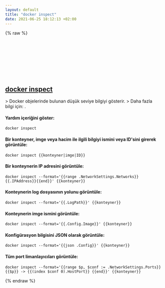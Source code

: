 ```yaml
---
layout: default
title: "docker inspect"
date: 2021-06-25 18:12:13 +02:00
---
```

{% raw %}
<h2 id="docker-inspect">
  <a href="/tr/common/docker-inspect.html">docker inspect</a> <a href="#docker-inspect"><svg class="icon">
    <use href="/assets/images/unicode_sprite.svg#link" />
  </svg></a>
</h2>
> Docker objelerinde bulunan düşük seviye bilgiyi gösterir.
> Daha fazla bilgi için: <https://docs.docker.com/engine/reference/commandline/inspect/>.

#### Yardım içeriğini göster:
```shell
docker inspect
```
#### Bir konteyner, imge veya hacim ile ilgili bilgiyi ismini veya ID'sini girerek görüntüle:
```shell
docker inspect {{konteyner|imge|ID}}
```
#### Bir konteynerin IP adresini görüntüle:
```shell
docker inspect --format='{{range .NetworkSettings.Networks}}{{.IPAddress}}{{end}}' {{konteyner}}
```
#### Konteynerin log dosyasının yolunu görüntüle:
```shell
docker inspect --format='{{.LogPath}}' {{konteyner}}
```
#### Konteynerin imge ismini görüntüle:
```shell
docker inspect --format='{{.Config.Image}}' {{konteyner}}
```
#### Konfigürasyon bilgisini JSON olarak görüntüle:
```shell
docker inspect --format='{{json .Config}}' {{konteyner}}
```
#### Tüm port limanlayıcıları görüntüle:
```shell
docker inspect --format='{{range $p, $conf := .NetworkSettings.Ports}} {{$p}} -> {{(index $conf 0).HostPort}} {{end}}' {{konteyner}}
```
{% endraw %}
